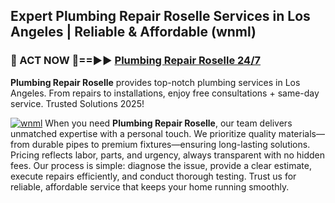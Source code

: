 ## Expert Plumbing Repair Roselle Services in Los Angeles | Reliable & Affordable (wnml)  

<h3>🚿 ACT NOW 🌟==►► <a href="https://tinyurl.com/2ne6vx2x" rel="nofollow">Plumbing Repair Roselle 24/7</a></h3>

**Plumbing Repair Roselle** provides top-notch plumbing services in Los Angeles. From repairs to installations, enjoy free consultations + same-day service. Trusted Solutions 2025!

[![wnml](https://i.imgur.com/4PFF4AK.jpeg)](https://tinyurl.com/2ne6vx2x)
When you need **Plumbing Repair Roselle**, our team delivers unmatched expertise with a personal touch. We prioritize quality materials—from durable pipes to premium fixtures—ensuring long-lasting solutions. Pricing reflects labor, parts, and urgency, always transparent with no hidden fees. Our process is simple: diagnose the issue, provide a clear estimate, execute repairs efficiently, and conduct thorough testing. Trust us for reliable, affordable service that keeps your home running smoothly.